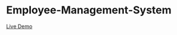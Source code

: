 # Employee-Management-System

[Live Demo](https://github.com/isabelfuentes7/Employee-Management-System/blob/main/assets/MySQL-Employee-Tracker.gif)
